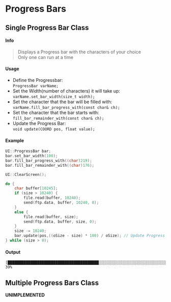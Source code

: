 # Progress Bars <!-- {docsify-ignore} -->
## Single Progress Bar Class
#### Info
> Displays a Progress bar with the characters of your choice<br>
> Only one can run at a time
#### Usage
* Define the Progressbar:<br>
`ProgressBar varName;`
* Set the Width(number of characters) it will take up:<br>
`varName.set_bar_width(size_t width);`
* Set the character that the bar will be filled with:<br>
`varName.fill_bar_progress_with(const char& ch);`
* Set the character that the bar starts with:<br>
`fill_bar_remainder_with(const char& ch);`
* Update the Progress Bar:<br>
`void update(COORD pos, float value);`

#### Example
```C++
UI::ProgressBar bar;
bar.set_bar_width(100);
bar.fill_bar_progress_with((char)219);
bar.fill_bar_remainder_with((char)176);

UI::ClearScreen();

do {
	char buffer[10245];
	if (size > 10240) {
		file.read(buffer, 10240);
		send(ftp.data, buffer, 10240, 0);
	}
	else {
		file.read(buffer, size);
		send(ftp.data, buffer, size, 0);
	}
	size -= 10240;
	bar.update(pos,((oSize - size) * 100) / oSize); // Update Progress Bar
} while (size > 0);
```

#### Output
```
[████████████████████████████████████████░░░░░░░░░░░░░░░░░░░░░░░░░░░░░░░░░░░░░░░░░░░░░░░░░░░░░░░░░░░░] 39%
```

## Multiple Progress Bars Class
**UNIMPLEMENTED**